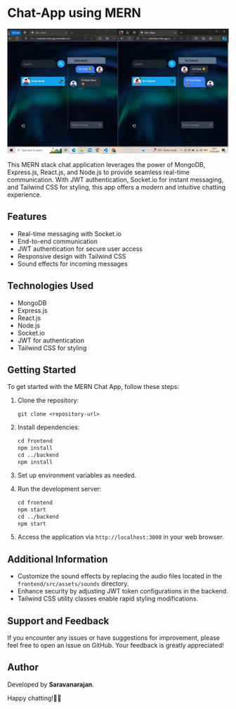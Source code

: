 # Chat-App using MERN

![Chat App Demo](Overview.png)

This MERN stack chat application leverages the power of MongoDB, Express.js, React.js, and Node.js to provide seamless real-time communication. With JWT authentication, Socket.io for instant messaging, and Tailwind CSS for styling, this app offers a modern and intuitive chatting experience. 

## Features

- Real-time messaging with Socket.io
- End-to-end communication
- JWT authentication for secure user access
- Responsive design with Tailwind CSS
- Sound effects for incoming messages

## Technologies Used

- MongoDB
- Express.js
- React.js
- Node.js
- Socket.io
- JWT for authentication
- Tailwind CSS for styling

## Getting Started

To get started with the MERN Chat App, follow these steps:

1. Clone the repository:

   ```
   git clone <repository-url>
   ```

2. Install dependencies:

   ```
   cd frontend
   npm install
   cd ../backend
   npm install
   ```

3. Set up environment variables as needed.

4. Run the development server:

   ```
   cd frontend
   npm start
   cd ../backend
   npm start
   ```

5. Access the application via `http://localhost:3000` in your web browser.

## Additional Information

- Customize the sound effects by replacing the audio files located in the `frontend/src/assets/sounds` directory.
- Enhance security by adjusting JWT token configurations in the backend.
- Tailwind CSS utility classes enable rapid styling modifications.

## Support and Feedback

If you encounter any issues or have suggestions for improvement, please feel free to open an issue on GitHub. Your feedback is greatly appreciated!

## Author

Developed by **Saravanarajan**.

Happy chatting!🐱‍🏍

